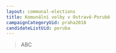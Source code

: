 ```yaml
---
layout: communal-elections
title: Komunální volby v Ostravě-Porubě
campaignCategoryUid: praha2018
candidateListUid: poruba
---
```



> ABC

